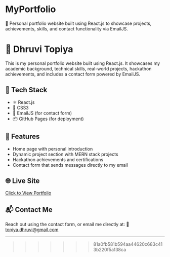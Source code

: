 # MyPortfolio
🚀 Personal portfolio website built using React.js to showcase projects, achievements, skills, and contact functionality via EmailJS.

# 💼 Dhruvi Topiya

This is my personal portfolio website built using React.js. It showcases my academic background, technical skills, real-world projects, hackathon achievements, and includes a contact form powered by EmailJS.

## 🔧 Tech Stack

- ⚛️ React.js
- 🎨 CSS3
- 📩 EmailJS (for contact form)
- 📦 GitHub Pages (for deployment)

## 📁 Features

- Home page with personal introduction
- Dynamic project section with MERN stack projects
- Hackathon achievements and certifications
- Contact form that sends messages directly to my email

## 🌐 Live Site

[Click to View Portfolio](https://dtechtrack.github.io/MyPortfolio)

## 📬 Contact Me

Reach out using the contact form, or email me directly at:
📧 topiya.dhruvi@gmail.com

---

>>>>>>> 81a0fb581b594aa44620c683c413b220f5a138ca
